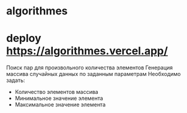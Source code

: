 # algorithmes
# deploy https://algorithmes.vercel.app/
Поиск пар для произвольного количества элементов
Генерация массива случайных данных по заданным параметрам
Необходимо задать:
 - Количество элементов массива
 - Минимальное значение элемента
 - Максимальное значение элемента
